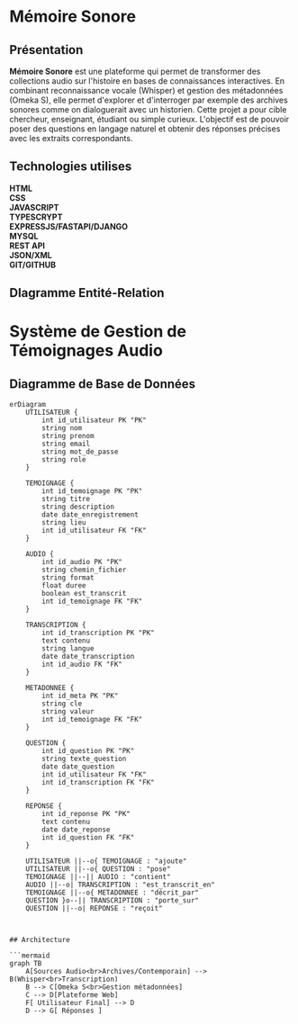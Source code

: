 # Mémoire Sonore


## Présentation

**Mémoire Sonore** est une plateforme qui permet de transformer des collections audio sur l'histoire en bases de connaissances interactives. En combinant reconnaissance vocale (Whisper) et gestion des métadonnées (Omeka S), elle permet d'explorer et d'interroger par exemple des archives sonores comme on dialoguerait avec un historien. Cette projet a pour cible chercheur, enseignant, étudiant ou simple curieux. L'objectif est de pouvoir poser des questions en langage naturel et obtenir des réponses précises avec les extraits correspondants.


## Technologies utilises
**HTML**<br/>
**CSS**<br/>
**JAVASCRIPT**<br/>
**TYPESCRYPT**<br/>
**EXPRESSJS/FASTAPI/DJANGO**<br/>
**MYSQL**<br/>
**REST API**<br/>
**JSON/XML**<br/>
**GIT/GITHUB**<br/>

## DIagramme Entité-Relation



# Système de Gestion de Témoignages Audio

## Diagramme de Base de Données

```mermaid
erDiagram
    UTILISATEUR {
        int id_utilisateur PK "PK"
        string nom
        string prenom
        string email
        string mot_de_passe
        string role
    }

    TEMOIGNAGE {
        int id_temoignage PK "PK"
        string titre
        string description
        date date_enregistrement
        string lieu
        int id_utilisateur FK "FK"
    }

    AUDIO {
        int id_audio PK "PK"
        string chemin_fichier
        string format
        float duree
        boolean est_transcrit
        int id_temoignage FK "FK"
    }

    TRANSCRIPTION {
        int id_transcription PK "PK"
        text contenu
        string langue
        date date_transcription
        int id_audio FK "FK"
    }

    METADONNEE {
        int id_meta PK "PK"
        string cle
        string valeur
        int id_temoignage FK "FK"
    }

    QUESTION {
        int id_question PK "PK"
        string texte_question
        date date_question
        int id_utilisateur FK "FK"
        int id_transcription FK "FK"
    }

    REPONSE {
        int id_reponse PK "PK"
        text contenu
        date date_reponse
        int id_question FK "FK"
    }

    UTILISATEUR ||--o{ TEMOIGNAGE : "ajoute"
    UTILISATEUR ||--o{ QUESTION : "pose"
    TEMOIGNAGE ||--|| AUDIO : "contient"
    AUDIO ||--o| TRANSCRIPTION : "est_transcrit_en"
    TEMOIGNAGE ||--o{ METADONNEE : "décrit_par"
    QUESTION }o--|| TRANSCRIPTION : "porte_sur"
    QUESTION ||--o| REPONSE : "reçoit"



## Architecture

```mermaid
graph TB
    A[Sources Audio<br>Archives/Contemporain] --> B(Whisper<br>Transcription)
    B --> C[Omeka S<br>Gestion métadonnées]
    C --> D[Plateforme Web]
    F[ Utilisateur Final] --> D
    D --> G[ Réponses ]
